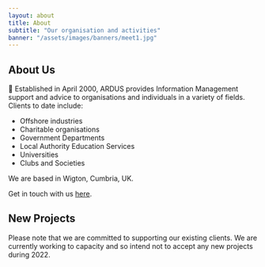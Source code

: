 ```yaml
---
layout: about
title: About
subtitle: "Our organisation and activities"
banner: "/assets/images/banners/meet1.jpg"
---
```


## About Us


:art:&nbsp;Established in April 2000, ARDUS provides Information Management support and advice to organisations and individuals in a variety of fields.    Clients to date include:
+ Offshore industries
+ Charitable organisations
+ Government Departments
+ Local Authority Education Services
+ Universities
+ Clubs and Societies

We are based in Wigton, Cumbria, UK.

Get in touch with us [here](/contact.html).

## New Projects

Please note that we are committed to supporting our existing clients.   We are currently working to capacity and so intend not to accept any new projects during 2022.
